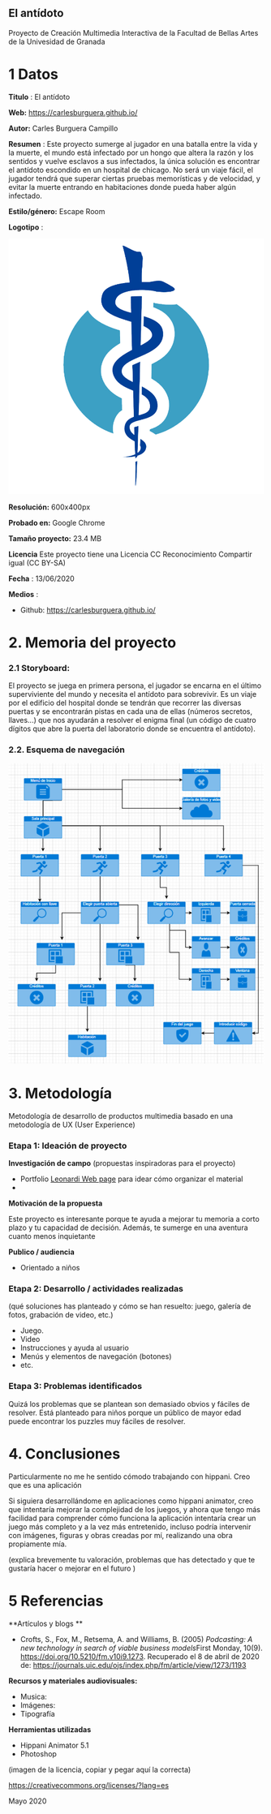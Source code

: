 ## El antídoto

Proyecto de Creación Multimedia Interactiva de la  Facultad de Bellas Artes de la Univesidad de Granada



# 1 Datos 



**Titulo** : El antídoto 

**Web:**   https://carlesburguera.github.io/

**Autor:**  Carles Burguera Campillo

**Resumen** : Este proyecto sumerge al jugador en una batalla entre la vida y la muerte, el mundo está infectado por un hongo que altera la razón y los sentidos y vuelve esclavos a sus infectados, la única solución es encontrar el antídoto escondido en un hospital de chicago. No será un viaje fácil, el jugador tendrá que superar ciertas pruebas memorísticas y de velocidad, y evitar la muerte entrando en habitaciones donde pueda haber algún infectado. 

**Estilo/género:**  Escape Room

**Logotipo** : 

![El antídoto](https://github.com/CarlesBurguera/CarlesBurguera.github.io/blob/master/logo5.png)

**Resolución:** 600x400px 

**Probado en:**  Google Chrome 

**Tamaño proyecto:** 23.4 MB 

**Licencia** Este proyecto tiene una Licencia CC Reconocimiento Compartir igual (CC BY-SA)

**Fecha** : 13/06/2020

**Medios** :

- Github: https://carlesburguera.github.io/


# 2. Memoria del proyecto 

### 2.1 Storyboard: 

El proyecto se juega en primera persona, el jugador se encarna en el último superviviente del mundo y necesita el antídoto para sobrevivir. Es un viaje por el edificio del hospital donde se tendrán que recorrer las diversas puertas y se encontrarán pistas en cada una de ellas (números secretos, llaves...) que nos ayudarán a resolver el enigma final (un código de cuatro dígitos que abre la puerta del laboratorio donde se encuentra el antídoto). 


### 2.2. Esquema de navegación 


![Tabla](https://github.com/CarlesBurguera/CarlesBurguera.github.io/blob/master/Sin%20t%C3%ADtulo.png)



# 3. Metodología

Metodología de desarrollo de productos multimedia basado en una metodología de UX (User Experience)



### Etapa 1: Ideación de proyecto

**Investigación de campo** (propuestas inspiradoras para el proyecto)

- Portfolio [Leonardi Web page](http://www.rleonardi.com/interactive-resume/) para idear cómo organizar el material
- 



**Motivación de la propuesta** 

Este  proyecto es interesante porque te ayuda a mejorar tu memoria a corto plazo y tu capacidad de decisión. Además, te sumerge en una aventura cuanto menos inquietante



**Publico / audiencia**

- Orientado a niños 





### Etapa 2: Desarrollo / actividades realizadas

(qué soluciones has planteado y cómo se han resuelto: juego, galería de fotos, grabación de video, etc.)

- Juego. 
- Video 
- Instrucciones y ayuda al usuario 
- Menús y elementos de navegación (botones)
- etc.



### Etapa 3: Problemas identificados

Quizá los problemas que se plantean son demasiado obvios y fáciles de resolver. Está planteado para niños porque un público de mayor edad puede encontrar los puzzles muy fáciles de resolver.



# 4. Conclusiones 

Particularmente no me he sentido cómodo trabajando con hippani. Creo que es una aplicación 

Si siguiera desarrollándome en aplicaciones como hippani animator, creo que intentaría mejorar la complejidad de los juegos, y ahora que tengo más facilidad para comprender cómo funciona la aplicación intentaría crear un juego más completo y a la vez más entretenido, incluso podría intervenir con imágenes, figuras y obras creadas por mí, realizando una obra propiamente mía.

(explica brevemente tu valoración, problemas que has detectado y que te gustaría hacer o mejorar en el futuro )







# 5 Referencias 

**Artículos y blogs ** 

- Crofts, S., Fox, M., Retsema, A. and Williams, B. (2005) *Podcasting: A new technology in search of viable business models*First Monday, 10(9). https://doi.org/10.5210/fm.v10i9.1273. Recuperado el 8 de abril de 2020 de: https://journals.uic.edu/ojs/index.php/fm/article/view/1273/1193

**Recursos y materiales audiovisuales:**

* Musica:  
* Imágenes:  
* Tipografía

**Herramientas utilizadas**

- Hippani Animator 5.1
- Photoshop



(imagen de la licencia, copiar y pegar aquí la correcta)

https://creativecommons.org/licenses/?lang=es

Mayo 2020
